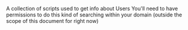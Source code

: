 A collection of scripts used to get info about Users
You'll need to have permissions to do this kind of searching within your domain (outside the scope of this document for right now)
